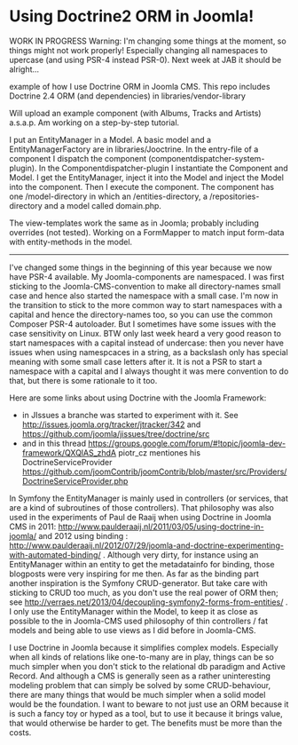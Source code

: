 Using Doctrine2 ORM in Joomla!
===

WORK IN PROGRESS
Warning: I'm changing some things at the moment, so things might not work properly!
Especially changing all namespaces to upercase (and using PSR-4 instead PSR-0). Next week at JAB it should be alright...

example of how I use Doctrine ORM in Joomla CMS. This repo
includes Doctrine 2.4 ORM (and dependencies) in libraries/vendor-library

Will upload an example component (with Albums, Tracks and Artists) a.s.a.p. Am working on a step-by-step tutorial.

I put an EntityManager in a Model.
A basic model and a EntityManagerFactory are in libraries/Jooctrine.
In the entry-file of a component I dispatch the component (componentdispatcher-system-plugin).
In the Componentdispatcher-plugin I instantiate the Component and Model. I get the EntityManager,
inject it into the Model and inject the Model into the component. Then I execute the component. The component has one
/model-directory in which an /entities-directory, a /repositories-directory and a model called domain.php.

The view-templates work the same as in Joomla; probably including overrides (not tested). Working on a FormMapper to match
input form-data with entity-methods in the model.

------

I've changed some things in the beginning of this year because we now have PSR-4 available. My Joomla-components are namespaced. I was first sticking to the Joomla-CMS-convention to make all directory-names small case and hence also started the namespace with a small case. I'm now in the transition to stick to the more common way to start namespaces with a capital and hence the directory-names too, so you can use the common Composer PSR-4 autoloader. But I sometimes have some issues with the case sensitivity on Linux. BTW only last week heard a very good reason to start namespaces with a capital instead of undercase: then you never have issues when using namespcaces in a string, as a backslash only has special meaning with some small case letters after it. It is not a PSR to start a namespace with a capital and I always thought it was mere convention to do that, but there is some rationale to it too.

Here are some links about using Doctrine with the Joomla Framework:
* in JIssues a branche was started to experiment with it. See http://issues.joomla.org/tracker/jtracker/342 and https://github.com/joomla/jissues/tree/doctrine/src
* and in this thread https://groups.google.com/forum/#!topic/joomla-dev-framework/QXQlAS_zhdA piotr_cz mentiones his DoctrineServiceProvider https://github.com/joomContrib/joomContrib/blob/master/src/Providers/DoctrineServiceProvider.php

In Symfony the EntityManager is mainly used  in controllers (or services, that are a kind of subroutines of those controllers). That philosophy was also used in the experiments of Paul de Raaij when using Doctrine in Joomla CMS in 2011: http://www.paulderaaij.nl/2011/03/05/using-doctrine-in-joomla/ and 2012 using binding : http://www.paulderaaij.nl/2012/07/29/joomla-and-doctrine-experimenting-with-automated-binding/ . Although very dirty, for instance using an EntityManager within an entity to get the metadatainfo for binding, those blogposts were very inspiring for me then. As far as the binding part another inspiration is the Symfony CRUD-generator. But take care with sticking to CRUD too much, as you don't use the real power of ORM then; see http://verraes.net/2013/04/decoupling-symfony2-forms-from-entities/ .  I only use the EntityManager within the Model, to keep it as close as possible to the in Joomla-CMS used philosophy of thin controllers / fat models and being able to use views as I did before in Joomla-CMS.

I use Doctrine in Joomla because it simplifies complex models. Especially when all kinds of relations like one-to-many are in play, things can be so much simpler when you don't stick to the relational db paradigm and Active Record. And although a CMS is generally seen as a rather uninteresting modeling problem that can simply be solved by some CRUD-behaviour, there are many things that would be much simpler when a solid model would be the foundation. I want to beware to not just use an ORM because it is such a fancy toy or hyped as a tool, but to use it because it brings value, that would otherwise be harder to get. The benefits must be more than the costs.

